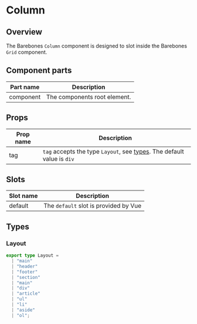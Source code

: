 # Column

## Overview
The Barebones `Column` component is designed to slot inside the Barebones `Grid` component.

## Component parts

| Part name | Description |
|-----------|-------------|
| component | The components root element. |

## Props

| Prop name | Description |
|-----------|-------------|
| tag | `tag` accepts the type `Layout`, see [types](/guide/components/column.html#types). The default value is `div` |

## Slots

| Slot name | Description |
|-----------|-------------|
| default | The `default` slot is provided by Vue |

## Types

### Layout


```ts
export type Layout =
  | "main"
  | "header"
  | "footer"
  | "section"
  | "main"
  | "div"
  | "article"
  | "ul"
  | "li"
  | "aside"
  | "ol";
```